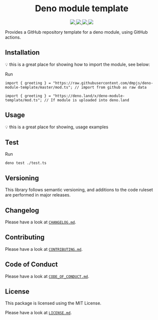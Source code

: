 <h1 align="center">Deno module template</h1>
<p align="center">
    <a href="https://github.com/dmpjs/deno-module-template/releases">
        <img src="https://img.shields.io/github/release/dmpjs/deno-module-template.svg?color=bright_green&label=latest&style=flat-square">
    </a>
    <a href="https://github.com/dmpjs/deno-module-template/actions">
        <img src="https://img.shields.io/github/workflow/status/dmpjs/deno-module-template/Continuous%20Integration/master?label=ci&style=flat-square">
    </a>
    <a href="https://github.com/semantic-release/semantic-release">
        <img src="https://img.shields.io/badge/%20%20%F0%9F%93%A6%F0%9F%9A%80-semantic--release-e10079.svg?style=flat-square">
    </a>
    <a href="https://opensource.org/licenses/MIT">
        <img src="https://img.shields.io/badge/license-MIT-brightgreen.svg?style=flat-square">
    </a>
</p>

Provides a GitHub repository template for a deno module, using GitHub actions.

## Installation

:bulb: this is a great place for showing how to import the module, see below:

Run

```
import { greeting } = "https://raw.githubusercontent.com/dmpjs/deno-module-template/master/mod.ts"; // import from github as raw data

import { greeting } = "https://deno.land/x/deno-module-template/mod.ts"; // If module is uploaded into deno.land
```

## Usage

:bulb: this is a great place for showing, usage examples

## Test

Run

```
deno test ./test.ts
```

## Versioning

This library follows semantic versioning, and additions to the code ruleset are performed in major releases.

## Changelog

Please have a look at [`CHANGELOG.md`](CHANGELOG.md).

## Contributing

Please have a look at [`CONTRIBUTING.md`](.github/CONTRIBUTING.md).

## Code of Conduct

Please have a look at [`CODE_OF_CONDUCT.md`](.github/CODE_OF_CONDUCT.md).

## License

This package is licensed using the MIT License.

Please have a look at [`LICENSE.md`](LICENSE.md).
